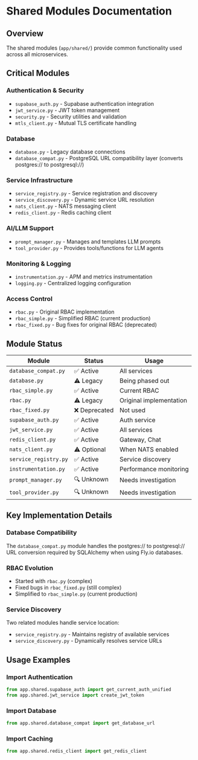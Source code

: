# Shared Modules Documentation

## Overview

The shared modules (`app/shared/`) provide common functionality used across all microservices.

## Critical Modules

### Authentication & Security
- `supabase_auth.py` - Supabase authentication integration
- `jwt_service.py` - JWT token management
- `security.py` - Security utilities and validation
- `mtls_client.py` - Mutual TLS certificate handling

### Database
- `database.py` - Legacy database connections
- `database_compat.py` - PostgreSQL URL compatibility layer (converts postgres:// to postgresql://)

### Service Infrastructure
- `service_registry.py` - Service registration and discovery
- `service_discovery.py` - Dynamic service URL resolution
- `nats_client.py` - NATS messaging client
- `redis_client.py` - Redis caching client

### AI/LLM Support
- `prompt_manager.py` - Manages and templates LLM prompts
- `tool_provider.py` - Provides tools/functions for LLM agents

### Monitoring & Logging
- `instrumentation.py` - APM and metrics instrumentation
- `logging.py` - Centralized logging configuration

### Access Control
- `rbac.py` - Original RBAC implementation
- `rbac_simple.py` - Simplified RBAC (current production)
- `rbac_fixed.py` - Bug fixes for original RBAC (deprecated)

## Module Status

| Module | Status | Usage |
|--------|--------|-------|
| `database_compat.py` | ✅ Active | All services |
| `database.py` | ⚠️ Legacy | Being phased out |
| `rbac_simple.py` | ✅ Active | Current RBAC |
| `rbac.py` | ⚠️ Legacy | Original implementation |
| `rbac_fixed.py` | ❌ Deprecated | Not used |
| `supabase_auth.py` | ✅ Active | Auth service |
| `jwt_service.py` | ✅ Active | All services |
| `redis_client.py` | ✅ Active | Gateway, Chat |
| `nats_client.py` | ⚠️ Optional | When NATS enabled |
| `service_registry.py` | ✅ Active | Service discovery |
| `instrumentation.py` | ✅ Active | Performance monitoring |
| `prompt_manager.py` | 🔍 Unknown | Needs investigation |
| `tool_provider.py` | 🔍 Unknown | Needs investigation |

## Key Implementation Details

### Database Compatibility
The `database_compat.py` module handles the postgres:// to postgresql:// URL conversion required by SQLAlchemy when using Fly.io databases.

### RBAC Evolution
- Started with `rbac.py` (complex)
- Fixed bugs in `rbac_fixed.py` (still complex)
- Simplified to `rbac_simple.py` (current production)

### Service Discovery
Two related modules handle service location:
- `service_registry.py` - Maintains registry of available services
- `service_discovery.py` - Dynamically resolves service URLs

## Usage Examples

### Import Authentication
```python
from app.shared.supabase_auth import get_current_auth_unified
from app.shared.jwt_service import create_jwt_token
```

### Import Database
```python
from app.shared.database_compat import get_database_url
```

### Import Caching
```python
from app.shared.redis_client import get_redis_client
```